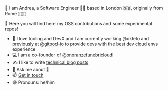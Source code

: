 👋 I am Andrea, a Software Engineer 👨‍💻 based in London 🇬🇧, originally from Rome 🇮🇹

📍 Here you will find here my OSS contributions and some experimental repos! 

- 🔭 I love tooling and DevX and I am currently working @okteto and previously at [@gitpod-io](https://github.com/gitpod-io) to provide devs with the best dev cloud envs experience
- 💻 I am a co-founder of [@onoranzefunebricloud](https://github.com/onoranzefunebricloud/)
- ✍️ I like to write [technical blog posts](https://andreafalzetti.github.io/)
- 💬 Ask me about 🍕 
- 📫 [Get in touch](http://falzetti.me)
- 😄 Pronouns: he/him
